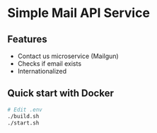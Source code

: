 # Simple Mail API Service

## Features

* Contact us microservice (Mailgun)
* Checks if email exists
* Internationalized

## Quick start with Docker

```bash
# Edit .env
./build.sh
./start.sh
```
